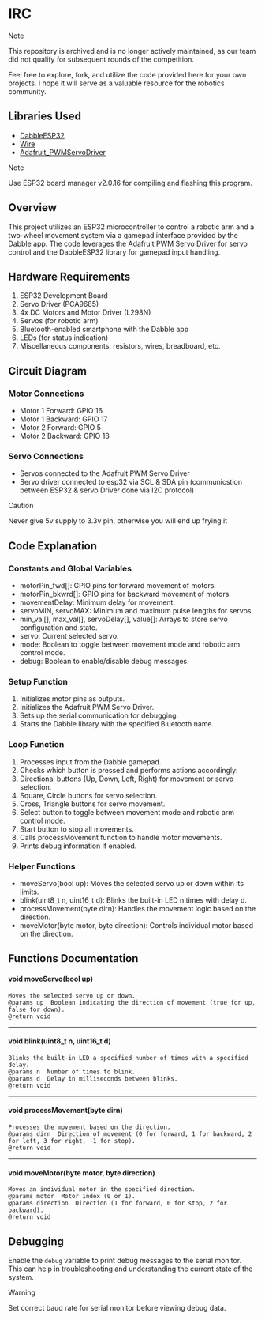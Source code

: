 # IRC

> [!NOTE]
> This repository is archived and is no longer actively maintained, as our team did not qualify for subsequent rounds of the competition. 
>
> Feel free to explore, fork, and utilize the code provided here for your own projects. I hope it will serve as a valuable resource for the robotics community. 
 
## Libraries Used
- [DabbleESP32](https://github.com/STEMpedia/DabbleESP32)
- [Wire](https://github.com/espressif/arduino-esp32/blob/master/libraries/Wire/src/Wire.h)
- [Adafruit_PWMServoDriver](https://github.com/adafruit/Adafruit-PWM-Servo-Driver-Library)

> [!NOTE]
> Use ESP32 board manager v2.0.16 for compiling and flashing this program.

## Overview
This project utilizes an ESP32 microcontroller to control a robotic arm and a two-wheel movement system via a gamepad interface provided by the Dabble app. The code leverages the Adafruit PWM Servo Driver for servo control and the DabbleESP32 library for gamepad input handling.

## Hardware Requirements
1. ESP32 Development Board
2. Servo Driver (PCA9685)
3. 4x DC Motors and Motor Driver (L298N)
4. Servos (for robotic arm)
5. Bluetooth-enabled smartphone with the Dabble app
6. LEDs (for status indication)
7. Miscellaneous components: resistors, wires, breadboard, etc.

## Circuit Diagram
### Motor Connections
- Motor 1 Forward: GPIO 16
- Motor 1 Backward: GPIO 17
- Motor 2 Forward: GPIO 5
- Motor 2 Backward: GPIO 18

### Servo Connections
- Servos connected to the Adafruit PWM Servo Driver
- Servo driver connected to esp32 via SCL & SDA pin (communicstion between ESP32 & servo Driver done via I2C protocol)

> [!CAUTION]
> Never give 5v supply to 3.3v pin, otherwise you will end up frying it

## Code Explanation
### Constants and Global Variables
- motorPin_fwd[]: GPIO pins for forward movement of motors.
- motorPin_bkwrd[]: GPIO pins for backward movement of motors.
- movementDelay: Minimum delay for movement.
- servoMIN, servoMAX: Minimum and maximum pulse lengths for servos.
- min_val[], max_val[], servoDelay[], value[]: Arrays to store servo configuration and state.
- servo: Current selected servo.
- mode: Boolean to toggle between movement mode and robotic arm control mode.
- debug: Boolean to enable/disable debug messages.

### Setup Function
1. Initializes motor pins as outputs.
2. Initializes the Adafruit PWM Servo Driver.
3. Sets up the serial communication for debugging.
4. Starts the Dabble library with the specified Bluetooth name.

### Loop Function
1. Processes input from the Dabble gamepad.
2. Checks which button is pressed and performs actions accordingly:
3. Directional buttons (Up, Down, Left, Right) for movement or servo selection.
4. Square, Circle buttons for servo selection.
5. Cross, Triangle buttons for servo movement.
6. Select button to toggle between movement mode and robotic arm control mode.
7. Start button to stop all movements.
8. Calls processMovement function to handle motor movements.
9. Prints debug information if enabled.

### Helper Functions
- moveServo(bool up): Moves the selected servo up or down within its limits.
- blink(uint8_t n, uint16_t d): Blinks the built-in LED n times with delay d.
- processMovement(byte dirn): Handles the movement logic based on the direction.
- moveMotor(byte motor, byte direction): Controls individual motor based on the direction.

## Functions Documentation

 #### void moveServo(bool up)
 ```
Moves the selected servo up or down.
@params up  Boolean indicating the direction of movement (true for up, false for down).
@return void
```
***

#### void blink(uint8_t n, uint16_t d)
```
Blinks the built-in LED a specified number of times with a specified delay.
@params n  Number of times to blink.
@params d  Delay in milliseconds between blinks.
@return void
```
***

#### void processMovement(byte dirn)
```
Processes the movement based on the direction.
@params dirn  Direction of movement (0 for forward, 1 for backward, 2 for left, 3 for right, -1 for stop).
@return void
```
***

#### void moveMotor(byte motor, byte direction)
```
Moves an individual motor in the specified direction.
@params motor  Motor index (0 or 1).
@params direction  Direction (1 for forward, 0 for stop, 2 for backward).
@return void
```

## Debugging
Enable the `debug` variable to print debug messages to the serial monitor. This can help in troubleshooting and understanding the current state of the system.

> [!WARNING]
> Set correct baud rate for serial monitor before viewing debug data.
